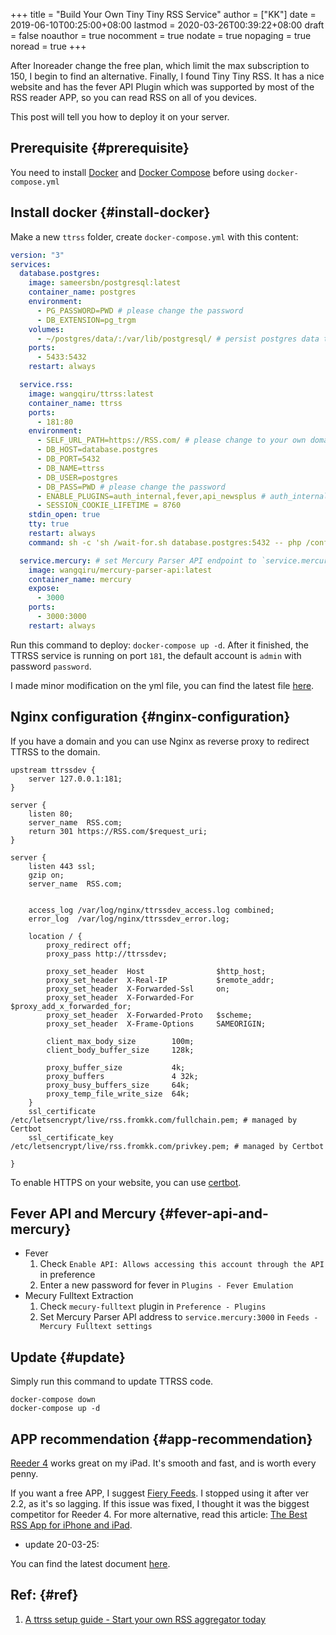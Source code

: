 +++
title = "Build Your Own Tiny Tiny RSS Service"
author = ["KK"]
date = 2019-06-10T00:25:00+08:00
lastmod = 2020-03-26T00:39:22+08:00
draft = false
noauthor = true
nocomment = true
nodate = true
nopaging = true
noread = true
+++

After Inoreader change the free plan, which limit the max subscription to 150, I begin to find an alternative. Finally, I found Tiny Tiny RSS. It has a nice website and has the fever API Plugin which was supported by most of the RSS reader APP, so you can read RSS on all of you devices.

This post will tell you how to deploy it on your server.


## Prerequisite {#prerequisite}

You need to install [Docker](https://docs.docker.com/install/) and [Docker Compose](https://docs.docker.com/compose/install/) before using `docker-compose.yml`


## Install docker {#install-docker}

Make a new `ttrss` folder, create `docker-compose.yml` with this content:

```yaml
version: "3"
services:
  database.postgres:
    image: sameersbn/postgresql:latest
    container_name: postgres
    environment:
      - PG_PASSWORD=PWD # please change the password
      - DB_EXTENSION=pg_trgm
    volumes:
      - ~/postgres/data/:/var/lib/postgresql/ # persist postgres data to ~/postgres/data/ on the host
    ports:
      - 5433:5432
    restart: always

  service.rss:
    image: wangqiru/ttrss:latest
    container_name: ttrss
    ports:
      - 181:80
    environment:
      - SELF_URL_PATH=https://RSS.com/ # please change to your own domain
      - DB_HOST=database.postgres
      - DB_PORT=5432
      - DB_NAME=ttrss
      - DB_USER=postgres
      - DB_PASS=PWD # please change the password
      - ENABLE_PLUGINS=auth_internal,fever,api_newsplus # auth_internal is required. Plugins enabled here will be enabled for all users as system plugins
      - SESSION_COOKIE_LIFETIME = 8760
    stdin_open: true
    tty: true
    restart: always
    command: sh -c 'sh /wait-for.sh database.postgres:5432 -- php /configure-db.php && exec s6-svscan /etc/s6/'

  service.mercury: # set Mercury Parser API endpoint to `service.mercury:3000` on TTRSS plugin setting page
    image: wangqiru/mercury-parser-api:latest
    container_name: mercury
    expose:
      - 3000
    ports:
      - 3000:3000
    restart: always
```

Run this command to deploy: `docker-compose up -d`. After it finished, the TTRSS service is running on port `181`, the default account is `admin` with password `password`.

I made minor modification on the yml file, you can find the latest file [here](https://github.com/HenryQW/Awesome-TTRSS).


## Nginx configuration {#nginx-configuration}

If you have a domain and you can use Nginx as reverse proxy to redirect TTRSS to the domain.

```nil
upstream ttrssdev {
    server 127.0.0.1:181;
}

server {
    listen 80;
    server_name  RSS.com;
    return 301 https://RSS.com/$request_uri;
}

server {
    listen 443 ssl;
    gzip on;
    server_name  RSS.com;


    access_log /var/log/nginx/ttrssdev_access.log combined;
    error_log  /var/log/nginx/ttrssdev_error.log;

    location / {
        proxy_redirect off;
        proxy_pass http://ttrssdev;

        proxy_set_header  Host                $http_host;
        proxy_set_header  X-Real-IP           $remote_addr;
        proxy_set_header  X-Forwarded-Ssl     on;
        proxy_set_header  X-Forwarded-For     $proxy_add_x_forwarded_for;
        proxy_set_header  X-Forwarded-Proto   $scheme;
        proxy_set_header  X-Frame-Options     SAMEORIGIN;

        client_max_body_size        100m;
        client_body_buffer_size     128k;

        proxy_buffer_size           4k;
        proxy_buffers               4 32k;
        proxy_busy_buffers_size     64k;
        proxy_temp_file_write_size  64k;
    }
    ssl_certificate /etc/letsencrypt/live/rss.fromkk.com/fullchain.pem; # managed by Certbot
    ssl_certificate_key /etc/letsencrypt/live/rss.fromkk.com/privkey.pem; # managed by Certbot

}
```

To enable HTTPS on your website, you can use [certbot](https://certbot.eff.org).


## Fever API and Mercury {#fever-api-and-mercury}

-   Fever
    1.  Check `Enable API: Allows accessing this account through the API` in preference
    2.  Enter a new password for fever in `Plugins - Fever Emulation`
-   Mecury Fulltext Extraction
    1.  Check `mecury-fulltext` plugin in `Preference - Plugins`
    2.  Set Mercury Parser API address to `service.mercury:3000` in `Feeds - Mercury Fulltext settings`


## Update {#update}

Simply run this command to update TTRSS code.

```nil
docker-compose down
docker-compose up -d
```


## APP recommendation {#app-recommendation}

[Reeder 4](https://reederapp.com) works great on my iPad. It's smooth and fast, and is worth every penny.

If you want a free APP, I suggest [Fiery Feeds](http://cocoacake.net/apps/fiery/). I stopped using it after ver 2.2, as it's so lagging. If this issue was fixed, I thought it was the biggest competitor for Reeder 4. For more alternative, read this article: [The Best RSS App for iPhone and iPad](https://thesweetsetup.com/apps/best-rss-app-ipad/).

-   update 20-03-25:

You can find the latest document [here](https://ttrss.henry.wang).


## Ref: {#ref}

1.  [A ttrss setup guide - Start your own RSS aggregator today](https://henry.wang/2018/04/25/ttrss-docker-plugins-guide.html)
